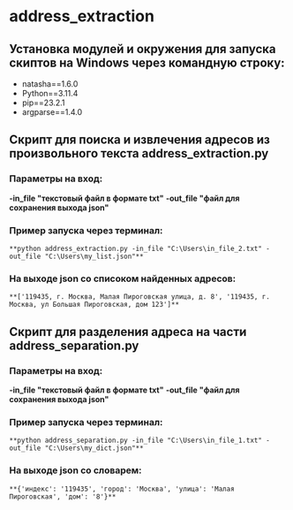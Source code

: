 # address_extraction

## Установка модулей и окружения для запуска скиптов на Windows через командную строку:

- natasha==1.6.0
- Python==3.11.4
- pip==23.2.1
- argparse==1.4.0


## Скрипт для поиска и извлечения адресов из произвольного текста **address_extraction.py**

### Параметры на вход:
 **-in_file "текстовый файл в формате txt"**
 **-out_file "файл для сохранения выхода json"**

### Пример запуска через терминал:
    **python address_extraction.py -in_file "C:\Users\in_file_2.txt" -out_file "C:\Users\my_list.json"**

### На выходе json со списоком найденных адресов:
    **['119435, г. Москва, Малая Пироговская улица, д. 8', '119435, г. Москва, ул Большая Пироговская, дом 123']**


## Скрипт для разделения адреса на части **address_separation.py**

### Параметры на вход:
 **-in_file "текстовый файл в формате txt"**
 **-out_file "файл для сохранения выхода json"**

### Пример запуска через терминал:
    **python address_separation.py -in_file "C:\Users\in_file_1.txt" -out_file "C:\Users\my_dict.json"**

### На выходе json со словарем:
    **{'индекс': '119435', 'город': 'Москва', 'улица': 'Малая Пироговская', 'дом': '8'}**




